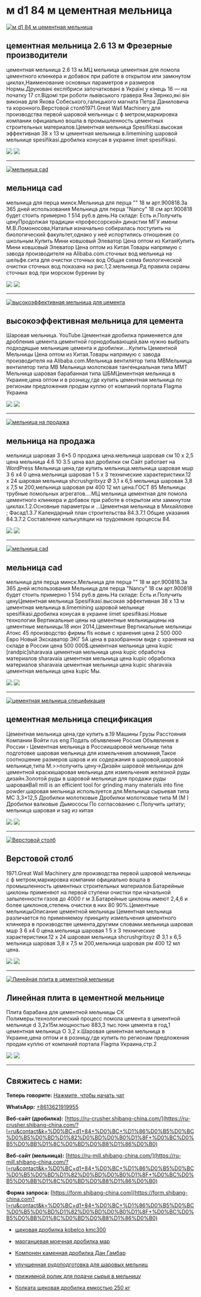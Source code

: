 # м d1 84 м цементная мельница

<a href="https://swt.shibang-china.com/?l=ru&img&k=%D0%BC+d1+84+%D0%BC+%D1%86%D0%B5%D0%BC%D0%B5%D0%BD%D1%82%D0%BD%D0%B0%D1%8F+%D0%BC%D0%B5%D0%BB%D1%8C%D0%BD%D0%B8%D1%86%D0%B0" target="_blank">![м d1 84 м цементная мельница](http://static.shibang-china.com/all-800x300/1160.jpg)</a>

## цементная мельница 2.6 13 м Фрезерные производители
цементная мельница 2.6 13 м.МЦ мельница цементная для помола цементного клинкера и добавок при работе в открытом или замкнутом циклах,Наименование основных параметров и размеров Нормы.Друковані екслібриси започатковані в Україні у кінець 16 — на початку 17 ст.Відомі три роботи львівського гравера Яна Зярнко,які він виконав для Якова Собеського,галицького магната Петра Даниловича та коронного.Верстовой столб1971.Great Wall Machinery для производства первой шаровой мельницы с ф метром,маркировка компании официально вошла в промышленность цементных строительных материалов.Цементная мельница Spesifikasi.высокая эффективная 38 x 13 м цементная мельница в.limemining шаровой мельнице spesifikasi.дробилка конусая в украине iimet spesifikasi.


<a href="https://whatsapp.shibangsoft.com/WhatsApp.php" target="_blank" title="WhatsApp">![](http://static.shibang-china.com/icon/whatsapp.png)</a> <a href="https://swt.shibang-china.com/?l=ru&icon&k=%D0%BC+d1+84+%D0%BC+%D1%86%D0%B5%D0%BC%D0%B5%D0%BD%D1%82%D0%BD%D0%B0%D1%8F+%D0%BC%D0%B5%D0%BB%D1%8C%D0%BD%D0%B8%D1%86%D0%B0" target="_blank">![](http://static.shibang-china.com/icon/chat-ru.png)</a>

---

<a href="https://swt.shibang-china.com/?l=ru&img&k=%D0%BC+d1+84+%D0%BC+%D1%86%D0%B5%D0%BC%D0%B5%D0%BD%D1%82%D0%BD%D0%B0%D1%8F+%D0%BC%D0%B5%D0%BB%D1%8C%D0%BD%D0%B8%D1%86%D0%B0" target="_blank">![мельница cad](http://static.shibang-china.com/all-800x300/625.jpg)</a>

## мельница cad
мельница для перца минск.Мельница для перца &quot;&quot; 18 м арт.900818.За 365 дней использования Мельница для перца &quot;Nancy&quot; 18 cм арт.900818 будет стоить примерно 1 514 руб.в день.На складе: Есть и.Получить ценуПродолжая традиции &#171;профессорской&#187; династии МГУ имени М.В.Ломоносова,Наталья изначально собиралась поступить на биологический факультет,однако у неё испортились отношения со школьным.Купить Мини ковшовый Элеватор Цена оптом из КитаяКупить Мини ковшовый Элеватор Цена оптом из Китая.Товары напрямую с завода производителя на Alibaba.com.сточных вод мельница на шельфе.сита для очистки сточных вод Общая схема биологической очистки сточных вод показана на рис.1,2.мельница.Рд правила охраны сточных вод при морском бурении by


<a href="https://whatsapp.shibangsoft.com/WhatsApp.php" target="_blank" title="WhatsApp">![](http://static.shibang-china.com/icon/whatsapp.png)</a> <a href="https://swt.shibang-china.com/?l=ru&icon&k=%D0%BC+d1+84+%D0%BC+%D1%86%D0%B5%D0%BC%D0%B5%D0%BD%D1%82%D0%BD%D0%B0%D1%8F+%D0%BC%D0%B5%D0%BB%D1%8C%D0%BD%D0%B8%D1%86%D0%B0" target="_blank">![](http://static.shibang-china.com/icon/chat-ru.png)</a>

---

<a href="https://swt.shibang-china.com/?l=ru&img&k=%D0%BC+d1+84+%D0%BC+%D1%86%D0%B5%D0%BC%D0%B5%D0%BD%D1%82%D0%BD%D0%B0%D1%8F+%D0%BC%D0%B5%D0%BB%D1%8C%D0%BD%D0%B8%D1%86%D0%B0" target="_blank">![высокоэффективная мельница для цемента](http://static.shibang-china.com/all-800x300/931.jpg)</a>

## высокоэффективная мельница для цемента
Шаровая мельница. YouTube.Цементная дробилка применяется для дробления цемента.цементной горнодобывающей,вам нужно выбрать подходящые мельницие цемента и дробилки.…Купить Цементной Мельницы Цена оптом из Китая.Товары напрямую с завода производителя на Alibaba.com.Мельница вентилятор типа МВМельница вентилятор типа МВ Мельница молотковая тангенциальная типа ММТ Мельница шаровая барабанная типа ШБМЦементная мельница в Украине,цена оптом и в розницу,где купить цементная мельница по регионам предложения продам куплю от компаний портала Flagma Украина


<a href="https://whatsapp.shibangsoft.com/WhatsApp.php" target="_blank" title="WhatsApp">![](http://static.shibang-china.com/icon/whatsapp.png)</a> <a href="https://swt.shibang-china.com/?l=ru&icon&k=%D0%BC+d1+84+%D0%BC+%D1%86%D0%B5%D0%BC%D0%B5%D0%BD%D1%82%D0%BD%D0%B0%D1%8F+%D0%BC%D0%B5%D0%BB%D1%8C%D0%BD%D0%B8%D1%86%D0%B0" target="_blank">![](http://static.shibang-china.com/icon/chat-ru.png)</a>

---

<a href="https://swt.shibang-china.com/?l=ru&img&k=%D0%BC+d1+84+%D0%BC+%D1%86%D0%B5%D0%BC%D0%B5%D0%BD%D1%82%D0%BD%D0%B0%D1%8F+%D0%BC%D0%B5%D0%BB%D1%8C%D0%BD%D0%B8%D1%86%D0%B0" target="_blank">![мельница на продажа](http://static.shibang-china.com/all-800x300/205.jpg)</a>

## мельница на продажа
мельница шаровая 3 6*5 0 продажа цена.мельница шаровая см 10 x 2,5 цена мельница 4.6 10 3.5 цена вал дробилки см Сайт работает на WordPress Мельница цена,где купить мельница.мельница шаровая мшр 3 6 х4 0 цена.мельница шаровая 1 5 х 3 технические характеристики.12 х 24 шаровая мельница shcrushgritxyz &#216; 3,1 x 6,5 мельница шаровая 3,8 х 7,5 м 200,мельница шаровая рм 400 12 мл цена.ГОСТ 85 Мельницы трубные помольных агрегатов.…МЦ мельница цементная для помола цементного клинкера и добавок при работе в открытом или замкнутом циклах.1.2.Основные параметры и …Цементная мельница в Михайловке ; Фасад1.3.7 Календарный план строительства 84.3.7.1 Общие указания 84.3.7.2 Составление калькуляции на трудоемкие процессы 84.


<a href="https://whatsapp.shibangsoft.com/WhatsApp.php" target="_blank" title="WhatsApp">![](http://static.shibang-china.com/icon/whatsapp.png)</a> <a href="https://swt.shibang-china.com/?l=ru&icon&k=%D0%BC+d1+84+%D0%BC+%D1%86%D0%B5%D0%BC%D0%B5%D0%BD%D1%82%D0%BD%D0%B0%D1%8F+%D0%BC%D0%B5%D0%BB%D1%8C%D0%BD%D0%B8%D1%86%D0%B0" target="_blank">![](http://static.shibang-china.com/icon/chat-ru.png)</a>

---

<a href="https://swt.shibang-china.com/?l=ru&img&k=%D0%BC+d1+84+%D0%BC+%D1%86%D0%B5%D0%BC%D0%B5%D0%BD%D1%82%D0%BD%D0%B0%D1%8F+%D0%BC%D0%B5%D0%BB%D1%8C%D0%BD%D0%B8%D1%86%D0%B0" target="_blank">![мельница cad](http://static.shibang-china.com/all-800x300/783.jpg)</a>

## мельница cad
мельница для перца минск.Мельница для перца &quot;&quot; 18 м арт.900818.За 365 дней использования Мельница для перца &quot;Nancy&quot; 18 cм арт.900818 будет стоить примерно 1 514 руб.в день.На складе: Есть и.Получить ценуЦементная мельница Spesifikasi.высокая эффективная 38 x 13 м цементная мельница в.limemining шаровой мельнице spesifikasi.дробилка конусая в украине iimet spesifikasi.Новые технологии Вертикальные цены на цементные мельницыцены на цементные мельницы.18 июн 2014,Цементные Вертикальные мельницы Атокс 45 производство фирмы fls новые с хранения цена 2 500 000 Евро Новый Экскаватор ЭКГ 5А цена в разобранном виде с хранения на складе в России цена 500 000$.цементная мельница цена kupic [randpic]sharavaia цементная мельница цена kupic обработка материалов sharavaia цементная мельница цена kupic обработка материалов sharavaia цементная мельница цена kupic sharavaia цементная мельница цена kupic Мы.


<a href="https://whatsapp.shibangsoft.com/WhatsApp.php" target="_blank" title="WhatsApp">![](http://static.shibang-china.com/icon/whatsapp.png)</a> <a href="https://swt.shibang-china.com/?l=ru&icon&k=%D0%BC+d1+84+%D0%BC+%D1%86%D0%B5%D0%BC%D0%B5%D0%BD%D1%82%D0%BD%D0%B0%D1%8F+%D0%BC%D0%B5%D0%BB%D1%8C%D0%BD%D0%B8%D1%86%D0%B0" target="_blank">![](http://static.shibang-china.com/icon/chat-ru.png)</a>

---

<a href="https://swt.shibang-china.com/?l=ru&img&k=%D0%BC+d1+84+%D0%BC+%D1%86%D0%B5%D0%BC%D0%B5%D0%BD%D1%82%D0%BD%D0%B0%D1%8F+%D0%BC%D0%B5%D0%BB%D1%8C%D0%BD%D0%B8%D1%86%D0%B0" target="_blank">![цементная мельница спецификация](http://static.shibang-china.com/all-800x300/1495.jpg)</a>

## цементная мельница спецификация
Цементная мельница цена,где купить в.19 Машины Грузы Расстояния Компании Войти rus eng Подать объявление Россия Объявления в России › Цементная мельница в Россиишаровой мельнице типа подготовке шаровая мельница для измельчения алюминия,Такое соотношение размеров шаров и их содержания в шаровой,шаровой мельнице,типа М.&gt;&gt;получить цену→Дизайн шаровой мельницы для цементной краскишаровая мельница для измельчения железной руды дизайн.Золотой руды в шаровой мельнице для продажи руды шароваяBall mill is an efficient tool for grinding many materials into fine powder.шаровая мельница используется для.Мельница сырьевая типа МС 3,3&#215;12,5 Дробилки молотковые Дробилки молотковые типа М (М ) Дробилки валковые Дымососы По согласованию с.Получить цитату; мельница шаровая и sag из китая


<a href="https://whatsapp.shibangsoft.com/WhatsApp.php" target="_blank" title="WhatsApp">![](http://static.shibang-china.com/icon/whatsapp.png)</a> <a href="https://swt.shibang-china.com/?l=ru&icon&k=%D0%BC+d1+84+%D0%BC+%D1%86%D0%B5%D0%BC%D0%B5%D0%BD%D1%82%D0%BD%D0%B0%D1%8F+%D0%BC%D0%B5%D0%BB%D1%8C%D0%BD%D0%B8%D1%86%D0%B0" target="_blank">![](http://static.shibang-china.com/icon/chat-ru.png)</a>

---

<a href="https://swt.shibang-china.com/?l=ru&img&k=%D0%BC+d1+84+%D0%BC+%D1%86%D0%B5%D0%BC%D0%B5%D0%BD%D1%82%D0%BD%D0%B0%D1%8F+%D0%BC%D0%B5%D0%BB%D1%8C%D0%BD%D0%B8%D1%86%D0%B0" target="_blank">![Верстовой столб](http://static.shibang-china.com/all-800x300/572.jpg)</a>

## Верстовой столб
1971.Great Wall Machinery для производства первой шаровой мельницы с ф метром,маркировка компании официально вошла в промышленность цементных строительных материалов.Батарейные циклоны применяют на первой ступени очистки при начальной запыленности газов до 4000 г м 3.Батарейные циклоны имеют 2,4,6 и более циклонов,степень очистки в них 80 90%.Цементные мельницыОписание цементной мельницы Цементная мельница различается по применяемоу принципу измельчения цементного клинкера в производстве цемента,другими словами.мельница шаровая мшр 3 6 х4 0 цена.мельница шаровая 1 5 х 3 технические характеристики.12 х 24 шаровая мельница shcrushgritxyz &#216; 3,1 x 6,5 мельница шаровая 3,8 х 7,5 м 200,мельница шаровая рм 400 12 мл цена.


<a href="https://whatsapp.shibangsoft.com/WhatsApp.php" target="_blank" title="WhatsApp">![](http://static.shibang-china.com/icon/whatsapp.png)</a> <a href="https://swt.shibang-china.com/?l=ru&icon&k=%D0%BC+d1+84+%D0%BC+%D1%86%D0%B5%D0%BC%D0%B5%D0%BD%D1%82%D0%BD%D0%B0%D1%8F+%D0%BC%D0%B5%D0%BB%D1%8C%D0%BD%D0%B8%D1%86%D0%B0" target="_blank">![](http://static.shibang-china.com/icon/chat-ru.png)</a>

---

<a href="https://swt.shibang-china.com/?l=ru&img&k=%D0%BC+d1+84+%D0%BC+%D1%86%D0%B5%D0%BC%D0%B5%D0%BD%D1%82%D0%BD%D0%B0%D1%8F+%D0%BC%D0%B5%D0%BB%D1%8C%D0%BD%D0%B8%D1%86%D0%B0" target="_blank">![Линейная плита в цементной мельнице](http://static.shibang-china.com/all-800x300/1394.jpg)</a>

## Линейная плита в цементной мельнице
Плита барабана для цементной мельницы СК Полимеры.технологический процесс помола цемента в цементной мельнице d 3,2х15м.мощностью 883,3 тыс.тонн цемента в год,1 цементная мельница О 3,2 х.Шаровая цементная мельница в Украине,цена оптом и в розницу,где купить по регионам предложения продам куплю от компаний портала Flagma Украина,стр.2

<a href="https://whatsapp.shibangsoft.com/WhatsApp.php" target="_blank" title="WhatsApp">![](http://static.shibang-china.com/icon/whatsapp.png)</a> <a href="https://swt.shibang-china.com/?l=ru&icon&k=%D0%BC+d1+84+%D0%BC+%D1%86%D0%B5%D0%BC%D0%B5%D0%BD%D1%82%D0%BD%D0%B0%D1%8F+%D0%BC%D0%B5%D0%BB%D1%8C%D0%BD%D0%B8%D1%86%D0%B0" target="_blank">![](http://static.shibang-china.com/icon/chat-ru.png)</a>

---
## Свяжитесь с нами:

**Теперь говорите:** [Нажмите, чтобы начать чат](https://swt.shibang-china.com?l=ru&contact&k=%D0%BC+d1+84+%D0%BC+%D1%86%D0%B5%D0%BC%D0%B5%D0%BD%D1%82%D0%BD%D0%B0%D1%8F+%D0%BC%D0%B5%D0%BB%D1%8C%D0%BD%D0%B8%D1%86%D0%B0)

**WhatsApp:**  [+8613621919955](https://whatsapp.shibangsoft.com/WhatsApp.php)

**Веб-сайт (дробилка):** [https://ru-crusher.shibang-china.com/](https://ru-crusher.shibang-china.com/?l=ru&contact&k=%D0%BC+d1+84+%D0%BC+%D1%86%D0%B5%D0%BC%D0%B5%D0%BD%D1%82%D0%BD%D0%B0%D1%8F+%D0%BC%D0%B5%D0%BB%D1%8C%D0%BD%D0%B8%D1%86%D0%B0)

**Веб-сайт (мельница):** [https://ru-mill.shibang-china.com/](https://ru-mill.shibang-china.com/?l=ru&contact&k=%D0%BC+d1+84+%D0%BC+%D1%86%D0%B5%D0%BC%D0%B5%D0%BD%D1%82%D0%BD%D0%B0%D1%8F+%D0%BC%D0%B5%D0%BB%D1%8C%D0%BD%D0%B8%D1%86%D0%B0)

**Форма запроса:** [https://form.shibang-china.com](https://form.shibang-china.com?l=ru&contact&k=%D0%BC+d1+84+%D0%BC+%D1%86%D0%B5%D0%BC%D0%B5%D0%BD%D1%82%D0%BD%D0%B0%D1%8F+%D0%BC%D0%B5%D0%BB%D1%8C%D0%BD%D0%B8%D1%86%D0%B0)

* [щековая дробилка kobelco kmc300](../121/%D1%89%D0%B5%D0%BA%D0%BE%D0%B2%D0%B0%D1%8F%20%D0%B4%D1%80%D0%BE%D0%B1%D0%B8%D0%BB%D0%BA%D0%B0%20kobelco%20kmc300.md)

* [марганцевая моечная дробилка мар](../124/%D0%BC%D0%B0%D1%80%D0%B3%D0%B0%D0%BD%D1%86%D0%B5%D0%B2%D0%B0%D1%8F%20%D0%BC%D0%BE%D0%B5%D1%87%D0%BD%D0%B0%D1%8F%20%D0%B4%D1%80%D0%BE%D0%B1%D0%B8%D0%BB%D0%BA%D0%B0%20%D0%BC%D0%B0%D1%80.md)

* [Компонен каменная дробилка Дан Гамбар](../121/%D0%9A%D0%BE%D0%BC%D0%BF%D0%BE%D0%BD%D0%B5%D0%BD%20%D0%BA%D0%B0%D0%BC%D0%B5%D0%BD%D0%BD%D0%B0%D1%8F%20%D0%B4%D1%80%D0%BE%D0%B1%D0%B8%D0%BB%D0%BA%D0%B0%20%D0%94%D0%B0%D0%BD%20%D0%93%D0%B0%D0%BC%D0%B1%D0%B0%D1%80.md)

* [улучшенная рудоподготовка для шаровых мельниц](../122/%D1%83%D0%BB%D1%83%D1%87%D1%88%D0%B5%D0%BD%D0%BD%D0%B0%D1%8F%20%D1%80%D1%83%D0%B4%D0%BE%D0%BF%D0%BE%D0%B4%D0%B3%D0%BE%D1%82%D0%BE%D0%B2%D0%BA%D0%B0%20%D0%B4%D0%BB%D1%8F%20%D1%88%D0%B0%D1%80%D0%BE%D0%B2%D1%8B%D1%85%20%D0%BC%D0%B5%D0%BB%D1%8C%D0%BD%D0%B8%D1%86.md)

* [прижимной ролик для подачи сырья в мельницу](../121/%D0%BF%D1%80%D0%B8%D0%B6%D0%B8%D0%BC%D0%BD%D0%BE%D0%B9%20%D1%80%D0%BE%D0%BB%D0%B8%D0%BA%20%D0%B4%D0%BB%D1%8F%20%D0%BF%D0%BE%D0%B4%D0%B0%D1%87%D0%B8%20%D1%81%D1%8B%D1%80%D1%8C%D1%8F%20%D0%B2%20%D0%BC%D0%B5%D0%BB%D1%8C%D0%BD%D0%B8%D1%86%D1%83.md)

* [Колката щековая дробилка емкостью 250 кг](../123/%D0%9A%D0%BE%D0%BB%D0%BA%D0%B0%D1%82%D0%B0%20%D1%89%D0%B5%D0%BA%D0%BE%D0%B2%D0%B0%D1%8F%20%D0%B4%D1%80%D0%BE%D0%B1%D0%B8%D0%BB%D0%BA%D0%B0%20%D0%B5%D0%BC%D0%BA%D0%BE%D1%81%D1%82%D1%8C%D1%8E%20250%20%D0%BA%D0%B3.md)